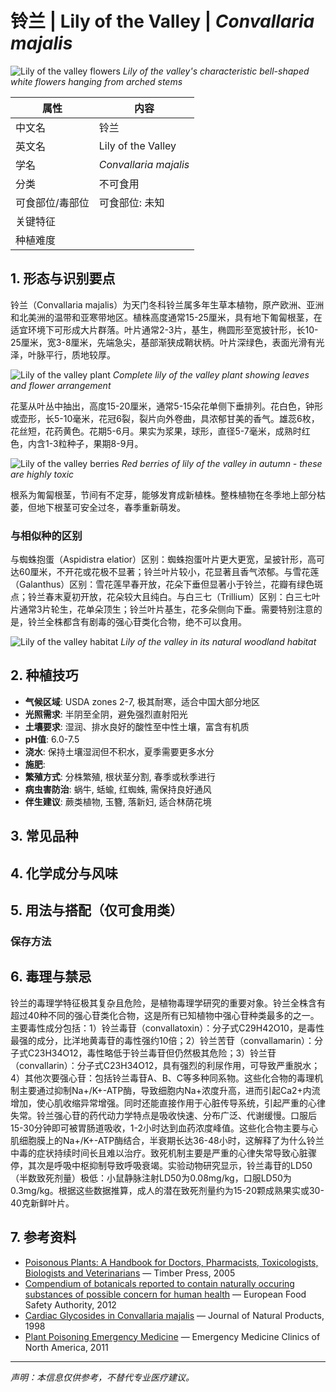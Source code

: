 # 铃兰 | Lily of the Valley | *Convallaria majalis*

![Lily of the valley flowers](https://upload.wikimedia.org/wikipedia/commons/thumb/4/42/Convallaria_majalis_flowers.jpg/640px-Convallaria_majalis_flowers.jpg)
*Lily of the valley's characteristic bell-shaped white flowers hanging from arched stems*

| 属性 | 内容 |
|------|------|
| 中文名 | 铃兰 |
| 英文名 | Lily of the Valley |
| 学名 | *Convallaria majalis* |
| 分类 | 不可食用 |
| 可食部位/毒部位 | 可食部位: 未知 |
| 关键特征 |  |
| 种植难度 |  |

## 1. 形态与识别要点

铃兰（Convallaria majalis）为天门冬科铃兰属多年生草本植物，原产欧洲、亚洲和北美洲的温带和亚寒带地区。植株高度通常15-25厘米，具有地下匍匐根茎，在适宜环境下可形成大片群落。叶片通常2-3片，基生，椭圆形至宽披针形，长10-25厘米，宽3-8厘米，先端急尖，基部渐狭成鞘状柄。叶片深绿色，表面光滑有光泽，叶脉平行，质地较厚。

![Lily of the valley plant](https://upload.wikimedia.org/wikipedia/commons/thumb/7/7f/Convallaria_majalis_plant.jpg/480px-Convallaria_majalis_plant.jpg)
*Complete lily of the valley plant showing leaves and flower arrangement*

花茎从叶丛中抽出，高度15-20厘米，通常5-15朵花单侧下垂排列。花白色，钟形或壶形，长5-10毫米，花冠6裂，裂片向外卷曲，具浓郁甘美的香气。雄蕊6枚，花丝短，花药黄色。花期5-6月。果实为浆果，球形，直径5-7毫米，成熟时红色，内含1-3粒种子，果期8-9月。

![Lily of the valley berries](https://upload.wikimedia.org/wikipedia/commons/thumb/9/9c/Convallaria_majalis_berries.jpg/480px-Convallaria_majalis_berries.jpg)
*Red berries of lily of the valley in autumn - these are highly toxic*

根系为匍匐根茎，节间有不定芽，能够发育成新植株。整株植物在冬季地上部分枯萎，但地下根茎可安全过冬，春季重新萌发。

### 与相似种的区别

与蜘蛛抱蛋（Aspidistra elatior）区别：蜘蛛抱蛋叶片更大更宽，呈披针形，高可达60厘米，不开花或花极不显著；铃兰叶片较小，花显著且香气浓郁。与雪花莲（Galanthus）区别：雪花莲早春开放，花朵下垂但显著小于铃兰，花瓣有绿色斑点；铃兰春末夏初开放，花朵较大且纯白。与白三七（Trillium）区别：白三七叶片通常3片轮生，花单朵顶生；铃兰叶片基生，花多朵侧向下垂。需要特别注意的是，铃兰全株都含有剧毒的强心苷类化合物，绝不可以食用。

![Lily of the valley habitat](https://upload.wikimedia.org/wikipedia/commons/thumb/2/2a/Convallaria_majalis_forest.jpg/640px-Convallaria_majalis_forest.jpg)
*Lily of the valley in its natural woodland habitat*

## 2. 种植技巧

- **气候区域**: USDA zones 2-7, 极其耐寒，适合中国大部分地区
- **光照需求**: 半阴至全阴，避免强烈直射阳光
- **土壤要求**: 湿润、排水良好的酸性至中性土壤，富含有机质
- **pH值**: 6.0-7.5
- **浇水**: 保持土壤湿润但不积水，夏季需要更多水分
- **施肥**: 
- **繁殖方式**: 分株繁殖, 根状茎分割, 春季或秋季进行
- **病虫害防治**: 蜗牛, 蛞蝓, 红蜘蛛, 需保持良好通风
- **伴生建议**: 蕨类植物, 玉簪, 落新妇, 适合林荫花境

## 3. 常见品种



## 4. 化学成分与风味



## 5. 用法与搭配（仅可食用类）



### 保存方法



## 6. 毒理与禁忌

铃兰的毒理学特征极其复杂且危险，是植物毒理学研究的重要对象。铃兰全株含有超过40种不同的强心苷类化合物，这是所有已知植物中强心苷种类最多的之一。主要毒性成分包括：1）铃兰毒苷（convallatoxin）：分子式C29H42O10，是毒性最强的成分，比洋地黄毒苷的毒性强约10倍；2）铃兰苦苷（convallamarin）：分子式C23H34O12，毒性略低于铃兰毒苷但仍然极其危险；3）铃兰苷（convallarin）：分子式C23H34O12，具有强烈的利尿作用，可导致严重脱水；4）其他次要强心苷：包括铃兰毒苷A、B、C等多种同系物。这些化合物的毒理机制主要通过抑制Na+/K+-ATP酶，导致细胞内Na+浓度升高，进而引起Ca2+内流增加，使心肌收缩异常增强。同时还能直接作用于心脏传导系统，引起严重的心律失常。铃兰强心苷的药代动力学特点是吸收快速、分布广泛、代谢缓慢。口服后15-30分钟即可被胃肠道吸收，1-2小时达到血药浓度峰值。这些化合物主要与心肌细胞膜上的Na+/K+-ATP酶结合，半衰期长达36-48小时，这解释了为什么铃兰中毒的症状持续时间长且难以治疗。致死机制主要是严重的心律失常导致心脏骤停，其次是呼吸中枢抑制导致呼吸衰竭。实验动物研究显示，铃兰毒苷的LD50（半数致死剂量）极低：小鼠静脉注射LD50为0.08mg/kg，口服LD50为0.3mg/kg。根据这些数据推算，成人的潜在致死剂量约为15-20颗成熟果实或30-40克新鲜叶片。

## 7. 参考资料

- [Poisonous Plants: A Handbook for Doctors, Pharmacists, Toxicologists, Biologists and Veterinarians](https://www.timberpress.com/book/9780881927511/poisonous-plants) — Timber Press, 2005
- [Compendium of botanicals reported to contain naturally occuring substances of possible concern for human health](https://efsa.onlinelibrary.wiley.com/doi/abs/10.2903/j.efsa.2012.2663) — European Food Safety Authority, 2012
- [Cardiac Glycosides in Convallaria majalis](https://pubs.acs.org/doi/abs/10.1021/np970444t) — Journal of Natural Products, 1998
- [Plant Poisoning Emergency Medicine](https://www.emed.theclinics.com/article/S0733-8627(11)00013-1/abstract) — Emergency Medicine Clinics of North America, 2011

---
*声明：本信息仅供参考，不替代专业医疗建议。*